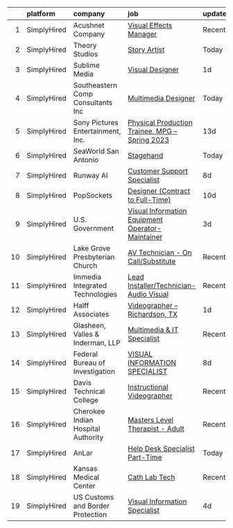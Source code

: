 

|    | platform    | company                            | job                                                                                                                                                         | update_time   | location        |
|---:|:------------|:-----------------------------------|:------------------------------------------------------------------------------------------------------------------------------------------------------------|:--------------|:----------------|
|  1 | SimplyHired | Acushnet Company                   | [Visual Effects Manager](https://www.simplyhired.com/job/CuABau9b_msg9dMhS1-8HJDFCUvMom7UXnkcnC1IBkhC-rO3cuhcpg?q=visual+effects)                           | Recently      | Carlsbad, CA    |
|  2 | SimplyHired | Theory Studios                     | [Story Artist](https://www.simplyhired.com/job/SB0X74-DNpqB_sEvifopyT1khLKZ9wQU_Ga2MJl8PFsraDPCbkQd1Q?q=visual+effects)                                     | Today         | Remote          |
|  3 | SimplyHired | Sublime Media                      | [Visual Designer](https://www.simplyhired.com/job/66SC3sRuj_H1Q5GL3PGnt_AgexiSVMZsIUndN7JFyj528-gnKe56ww?q=visual+effects)                                  | 1d            | Remote          |
|  4 | SimplyHired | Southeastern Comp Consultants Inc  | [Multimedia Designer](https://www.simplyhired.com/job/bVdBfAnYDOIqtPis7CHEhCkxkj8hm5Hm2d7WBI2K83qiLs7qP-SbXA?q=visual+effects)                              | Today         | Austin, TX      |
|  5 | SimplyHired | Sony Pictures Entertainment, Inc.  | [Physical Production Trainee, MPG – Spring 2023](https://www.simplyhired.com/job/8ROmnSWh7ZhxHna-ymW1D7I2h30aclQSDZT-CZrY1fhDr-tqSS9Rhg?q=visual+effects)   | 13d           | Culver City, CA |
|  6 | SimplyHired | SeaWorld San Antonio               | [Stagehand](https://www.simplyhired.com/job/lecHWP6f5dQ6g33_ebhPAcb_e7XaYStgHHKGjvt0wWkWF3xtyRdopA?q=visual+effects)                                        | Today         | San Antonio, TX |
|  7 | SimplyHired | Runway AI                          | [Customer Support Specialist](https://www.simplyhired.com/job/yOM1SBj_PPWhGeE7Encj4XkqelW3hS5E6EN632kQiZLCOrxGlUjdNg?q=visual+effects)                      | 8d            | Remote          |
|  8 | SimplyHired | PopSockets                         | [Designer (Contract to Full-Time)](https://www.simplyhired.com/job/7r-wRyriPCX4d21weJ4SMMNughExVRE-_zku1grzzsIUArco5bUkhQ?q=visual+effects)                 | 10d           | Los Angeles, CA |
|  9 | SimplyHired | U.S. Government                    | [Visual Information Equipment Operator-Maintainer](https://www.simplyhired.com/job/ktDUU9gMmy2gGHk_niI-gJXLAeKa5eF6hcqASep84yEAAWghKvRWuQ?q=visual+effects) | 3d            | Carrollton, TX  |
| 10 | SimplyHired | Lake Grove Presbyterian Church     | [AV Technician - On Call/Substitute](https://www.simplyhired.com/job/tb9Lp_96v5nuqnhe0ZYtbeKN6hRlb-jVRHz1dLdsFAKeVM_Axvfv9Q?q=visual+effects)               | Recently      | Lake Oswego, OR |
| 11 | SimplyHired | Immedia Integrated Technologies    | [Lead Installer/Technician-Audio Visual](https://www.simplyhired.com/job/IL_TH2SXPlz2tOw2DDE_I22xSpEewZlkJne33ZaAXd-CmCI5oTmI_A?q=visual+effects)           | Recently      | Scottsdale, AZ  |
| 12 | SimplyHired | Halff Associates                   | [Videographer – Richardson, TX](https://www.simplyhired.com/job/YM8PxDxru80Uubywc3Ovxqa5tl1G7uGeUYILjDMW9zhX4bjU49QM_g?q=visual+effects)                    | 1d            | Richardson, TX  |
| 13 | SimplyHired | Glasheen, Valles & Inderman, LLP   | [Multimedia & IT Specialist](https://www.simplyhired.com/job/IgbQ0OS5gLfK6aItCrHkWPvwKEW0PKUx1z1x8J2soSi7CQGXT-bUmg?q=visual+effects)                       | Recently      | Lubbock, TX     |
| 14 | SimplyHired | Federal Bureau of Investigation    | [VISUAL INFORMATION SPECIALIST](https://www.simplyhired.com/job/4qEUVhK40Ff-th3scXcOMu6ysUeWXrt5nL7c1dQ77bMLOSZkNY4blg?q=visual+effects)                    | 8d            | Quantico, VA    |
| 15 | SimplyHired | Davis Technical College            | [Instructional Videographer](https://www.simplyhired.com/job/F0lUzOoNLT-sUGfIWKjSWl1iWxpQpGfYyKMQsFPcJMElj3jMO8wqBg?q=visual+effects)                       | Recently      | Kaysville, UT   |
| 16 | SimplyHired | Cherokee Indian Hospital Authority | [Masters Level Therapist - Adult](https://www.simplyhired.com/job/Zb1f9ndDfCV9DwGpRQtBDaD502p99LL1Fuxm0qJ1PxK8iNIQhLI8UA?q=visual+effects)                  | Recently      | Cherokee, NC    |
| 17 | SimplyHired | AnLar                              | [Help Desk Specialist Part-Time](https://www.simplyhired.com/job/M2lqfUe59uzxMgDrHlKLibvFASebd6Z5NQkXVo6xUfjTYeh5p3bvuw?q=visual+effects)                   | Today         | Remote          |
| 18 | SimplyHired | Kansas Medical Center              | [Cath Lab Tech](https://www.simplyhired.com/job/mjq_8GEv8nNc64b0K6ePPa4ahh_2QKFxTjc6m_1Soz68pgIDQx768g?q=visual+effects)                                    | Recently      | Andover, KS     |
| 19 | SimplyHired | US Customs and Border Protection   | [Visual Information Specialist](https://www.simplyhired.com/job/RtnRZXEdLAKvbcO0gMcj82rfQDg1NW-etH0aXWQMocLUdJp0qe2f9w?q=visual+effects)                    | 4d            | Washington, DC  |